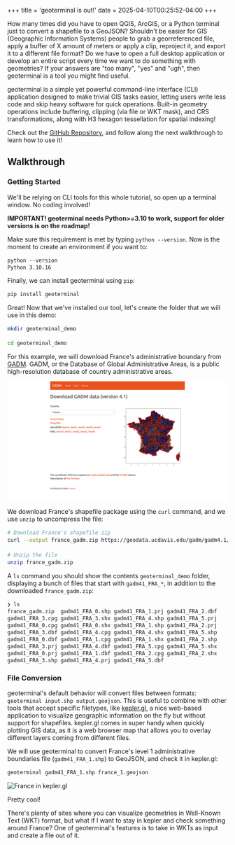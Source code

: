 +++
title = 'geoterminal is out!'
date = 2025-04-10T00:25:52-04:00
+++


How many times did you have to open QGIS, ArcGIS, or a Python terminal just to convert a shapefile to a GeoJSON? Shouldn't be easier for GIS (Geographic Information Systems) people to grab a georreferenced file, apply a buffer of X amount of meters or apply a clip, reproject it, and export it to a different file format? Do we have to open a full desktop application or develop an entire script every time we want to do something with geometries? If your answers are "too many", "yes" and "ugh", then geoterminal is a tool you might find useful.

geoterminal is a simple yet powerful command-line interface (CLI) application designed to make trivial GIS tasks easier, letting users write less code and skip heavy software for quick operations. Built-in geometry operations include buffering, clipping (via file or WKT mask), and CRS transformations, along with H3 hexagon tessellation for spatial indexing!

Check out the [GitHub Repository](https://github.com/jeronimoluza/geoterminal), and follow along the next walkthrough to learn how to use it!

## Walkthrough

### Getting Started

We'll be relying on CLI tools for this whole tutorial, so open up a terminal window. No coding involved!

**IMPORTANT! geoterminal needs Python>=3.10 to work, support for older versions is on the roadmap!**

Make sure this requirement is met by typing `python --version`. Now is the moment to create an environment if you want to:

```console
python --version
Python 3.10.16
```

Finally, we can install geoterminal using `pip`:

```bash
pip install geoterminal
```

Great! Now that we've installed our tool, let's create the folder that we will use in this demo:

```bash
mkdir geoterminal_demo

cd geoterminal_demo
```

For this example, we will download France's administrative boundary from [GADM](https://gadm.org/). GADM, or the Database of Global Administrative Areas, is a public high-resolution database of country administrative areas.

![France's GADM](./images/france_gadm.png)

We download France's shapefile package using the `curl` command, and we use `unzip` to uncompress the file:

```bash
# Download France's shapefile zip
curl --output france_gadm.zip https://geodata.ucdavis.edu/gadm/gadm4.1/shp/gadm41_FRA_shp.zip

# Unzip the file
unzip france_gadm.zip
```

A `ls` command you should show the contents `geoterminal_demo` folder, displaying a bunch of files that start with `gadm41_FRA_*`, in addition to the downloaded `france_gadm.zip`:

```console
❯ ls
france_gadm.zip  gadm41_FRA_0.shp gadm41_FRA_1.prj gadm41_FRA_2.dbf gadm41_FRA_3.cpg gadm41_FRA_3.shx gadm41_FRA_4.shp gadm41_FRA_5.prj
gadm41_FRA_0.cpg gadm41_FRA_0.shx gadm41_FRA_1.shp gadm41_FRA_2.prj gadm41_FRA_3.dbf gadm41_FRA_4.cpg gadm41_FRA_4.shx gadm41_FRA_5.shp
gadm41_FRA_0.dbf gadm41_FRA_1.cpg gadm41_FRA_1.shx gadm41_FRA_2.shp gadm41_FRA_3.prj gadm41_FRA_4.dbf gadm41_FRA_5.cpg gadm41_FRA_5.shx
gadm41_FRA_0.prj gadm41_FRA_1.dbf gadm41_FRA_2.cpg gadm41_FRA_2.shx gadm41_FRA_3.shp gadm41_FRA_4.prj gadm41_FRA_5.dbf
```

### File Conversion

geoterminal's default behavior will convert files between formats: `geoterminal input.shp output.geojson`. This is useful to combine with other tools that accept specific filetypes, like [kepler.gl](https://kepler.gl/demo), a nice web-based application to visualize geographic information on the fly but without support for shapefiles. kepler.gl comes in super handy when quickly plotting GIS data, as it is a web browser map that allows you to overlay different layers coming from different files.

We will use geoterminal to convert France's level 1 administrative boundaries file (`gadm41_FRA_1.shp`) to GeoJSON, and check it in kepler.gl:

```bash
geoterminal gadm41_FRA_1.shp france_1.geojson
```

![France in kepler.gl](./images/france_kepler.png)

Pretty cool!

There's plenty of sites where you can visualize geometries in Well-Known Text (WKT) format, but what if I want to stay in kepler and check something around France? One of geoterminal's features is to take in WKTs as input and create a file out of it.


